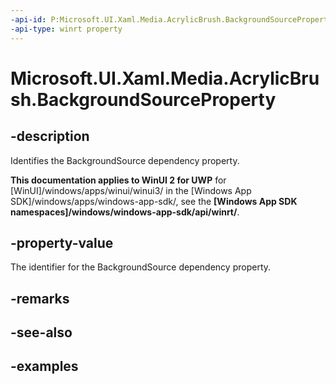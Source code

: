 ```yaml
---
-api-id: P:Microsoft.UI.Xaml.Media.AcrylicBrush.BackgroundSourceProperty
-api-type: winrt property
---
```

<!-- Property syntax.
public DependencyProperty BackgroundSourceProperty { get; }
-->

# Microsoft.UI.Xaml.Media.AcrylicBrush.BackgroundSourceProperty


## -description

Identifies the BackgroundSource dependency property.


**This documentation applies to WinUI 2 for UWP** for [WinUI]/windows/apps/winui/winui3/ in the [Windows App SDK]/windows/apps/windows-app-sdk/, see the **[Windows App SDK namespaces]/windows/windows-app-sdk/api/winrt/**.

## -property-value

The identifier for the BackgroundSource dependency property.


## -remarks


## -see-also


## -examples


